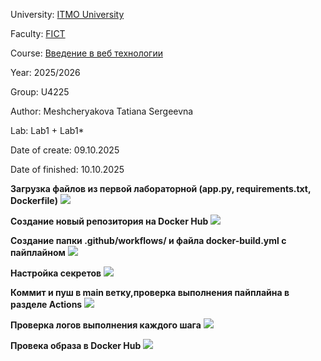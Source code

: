 University: [ITMO University](https://itmo.ru/ru/)

Faculty: [FICT](https://fict.itmo.ru)

Course: [Введение в веб технологии](https://itmo-ict-faculty.github.io/introduction-in-web-tech/)

Year: 2025/2026

Group: U4225

Author: Meshcheryakova Tatiana Sergeevna

Lab: Lab1 + Lab1*

Date of create: 09.10.2025

Date of finished: 10.10.2025

**Загрузка файлов из первой лабораторной (app.py, requirements.txt, Dockerfile)** 
![](/lab1/24.png) 

**Создание новый репозитория на Docker Hub**
![](/lab1/27.png) 

**Создание папки .github/workflows/ и файла docker-build.yml с пайплайном**
![](/lab1/28.png) 

**Настройка секретов**
![](/lab1/25.png)

**Коммит и пуш в main ветку,проверка выполнения пайплайна в разделе Actions**
![](/lab1/29.png)

**Проверка логов выполнения каждого шага**
![](/lab1/30.png)

**Провека образа в Docker Hub**
![](/lab1/31.png)
